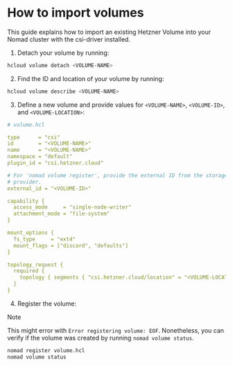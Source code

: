 # How to import volumes

This guide explains how to import an existing Hetzner Volume into your Nomad cluster with the csi-driver installed.

1. Detach your volume by running:

```bash
hcloud volume detach <VOLUME-NAME>
```

2. Find the ID and location of your volume by running:

```bash
hcloud volume describe <VOLUME-NAME>
```

3. Define a new volume and provide values for `<VOLUME-NAME>`, `<VOLUME-ID>`, and `<VOLUME-LOCATION>`:

```yaml
# volume.hcl

type      = "csi"
id        = "<VOLUME-NAME>"
name      = "<VOLUME-NAME>"
namespace = "default"
plugin_id = "csi.hetzner.cloud"

# For 'nomad volume register', provide the external ID from the storage
# provider.
external_id = "<VOLUME-ID>"

capability {
  access_mode     = "single-node-writer"
  attachment_mode = "file-system"
}

mount_options {
  fs_type     = "ext4"
  mount_flags = ["discard", "defaults"]
}

topology_request {
  required {
    topology { segments { "csi.hetzner.cloud/location" = "<VOLUME-LOCATION>" } }
  }
}
```

4. Register the volume:

> [!NOTE]
> This might error with `Error registering volume: EOF`. Nonetheless, you can verify if the volume was created by running `nomad volume status`.

```bash
nomad register volume.hcl
nomad volume status
```

